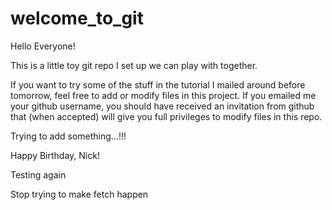 # welcome_to_git

Hello Everyone!

This is a little toy git repo I set up we can play with together.

If you want to try some of the stuff in the tutorial I mailed around before tomorrow, feel free to add or modify files in this project. If you emailed me your github username, you should have received an invitation from github that (when accepted) will give you full privileges to modify files in this repo.

Trying to add something...!!!

Happy Birthday, Nick!

Testing again

Stop trying to make fetch happen
